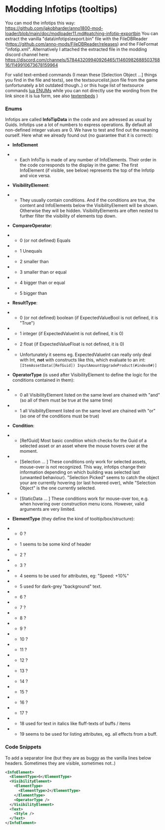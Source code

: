 # Modding Infotips (tooltips)

You can mod the infotips this way:
https://github.com/jakobharder/anno1800-mod-loader/blob/main/doc/modloader11.md#patching-infotip-exportbin
You can extract the vanilla "data\infotips\export.bin" file with the FileDBReader (https://github.com/anno-mods/FileDBReader/releases) and the FileFormat "infotip.xml".
Alternatively I attached the extracted file in the modding discord channel here: https://discord.com/channels/578443209940926465/1146098268850376816/1149910673678159964  

For valid text-embed commands (I mean these [Selection Object ...] things you find in the file and texts), see the textsourcelist.json file from the game (unfortunately a bit outdated though..) or this huge list of textsource commands [lua ENUMs](https://github.com/anno-mods/modding-guide/blob/main/Scripting/ENUMs.md) while you can not directly use the wording from the link since it is lua form, see also  [textembeds](https://github.com/anno-mods/modding-guide/blob/main/Scripting/textembeds.md) )  
 

### Enums
Infotips are called **InfoTipData** in the code and are adressed as usual by Guids. Infotips use a lot of numbers to express operations. By default all non-defined integer values are 0. 
We have to test and find out the meaning ourself. Here what we already found out (no guarantee that it is correct):

- **InfoElement**
- - Each InfoTip is made of any number of InfoElements. Their order in the code corresponds to the display in the game: The first InfoElement (if visible, see below) represents the top of the Infotip and vice versa.

- **VisibilityElement**:
- - They usually contain conditions. And if the conditions are true, the content and InfoElements below the VisibilityElement will be shown. Otherwise they will be hidden. VisibilityElements are often nested to further filter the visibility of elements top down.

- **CompareOperator**:
- - 0 (or not defined) Equals
- - 1 Unequals
- - 2 smaller than
- - 3 smaller than or equal
- - 4 bigger than or equal
- - 5 bigger than


- **ResultType**:
- - 0 (or not defined) boolean (if ExpectedValueBool is not defined, it is "True")
- - 1 integer (if ExpectedValueInt is not defined, it is 0)
- - 2 float (if ExpectedValueFloat is not defined, it is 0)
- - Unfortunately it seems eg. ExpectedValueInt can really only deal with Int, **not** with constructs like this, which evaluate to an int: ```[ItemAssetData([RefGuid]) InputAmountUpgradeProduct(#index0#)]```


- **OperatorType** (is used after VisibilityElement to define the logic for the conditions contained in them):
- - 0 all VisibilityElement listed on the same level are chained with "and" (so all of them must be true at the same time)
- - 1 all VisibilityElement listed on the same level are chained with "or" (so one of the conditions must be true)

- **Condition**:
- - [RefGuid] Most basic condition which checks for the Guid of a selected asset or an asset where the mouse hovers over at the moment. 
- - [Selection ... ] These conditions only work for selected assets, mouse-over is not recognized. This way, infotips change their information depending on which building was selected last (unwanted behaviour). "Selection Picked" seems to catch the object your are currently hovering (or last hovered over), while "Selection Object" is the one currently selected.
- - [StaticData ... ] These conditions work for mouse-over too, e.g. when hovering over construction menu icons. However, valid arguments are very limited. 

- **ElementType** (they define the kind of tooltip/box/structure):
- - 0  ?
- - 1 seems to be some kind of header
- - 2  ?
- - 3  ?
- - 4 seems to be used for attributes, eg: "Speed:    +10%"
- - 5 used for dark-grey "background" text.
- - 6  ?
- - 7  ?
- - 8  ?
- - 9  ?
- - 10  ?
- - 11  ?
- - 12  ?
- - 13  ?
- - 14  ?
- - 15  ?
- - 16  ?
- - 17  ?
- - 18 used for text in italics like fluff-texts of buffs / items
- - 19 seems to be used for listing attributes, eg. all effects from a buff.

### Code Snippets
To add a separator line (but they are as buggy as the vanilla lines below headers. Sometimes they are visible, sometimes not..)
```xml
<InfoElement>
  <ElementType>6</ElementType>
  <VisibilityElement>
    <ElementType>
      <ElementType>2</ElementType>
    </ElementType>
    <OperatorType />
  </VisibilityElement>
  <Text>
    <Style />
  </Text>
</InfoElement>
```
